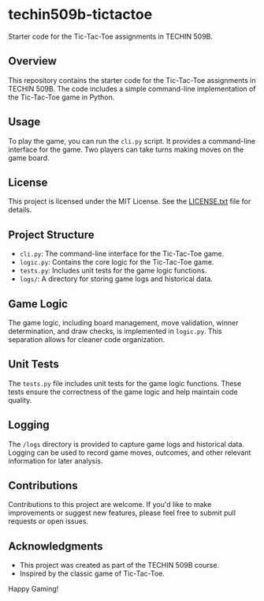 # techin509b-tictactoe
Starter code for the Tic-Tac-Toe assignments in TECHIN 509B.

## Overview
This repository contains the starter code for the Tic-Tac-Toe assignments in TECHIN 509B. The code includes a simple command-line implementation of the Tic-Tac-Toe game in Python.

## Usage
To play the game, you can run the `cli.py` script. It provides a command-line interface for the game. Two players can take turns making moves on the game board.

## License
This project is licensed under the MIT License. See the [LICENSE.txt](LICENSE.txt) file for details.

## Project Structure
- `cli.py`: The command-line interface for the Tic-Tac-Toe game.
- `logic.py`: Contains the core logic for the Tic-Tac-Toe game.
- `tests.py`: Includes unit tests for the game logic functions.
- `logs/`: A directory for storing game logs and historical data.

## Game Logic
The game logic, including board management, move validation, winner determination, and draw checks, is implemented in `logic.py`. This separation allows for cleaner code organization.

## Unit Tests
The `tests.py` file includes unit tests for the game logic functions. These tests ensure the correctness of the game logic and help maintain code quality.

## Logging
The `/logs` directory is provided to capture game logs and historical data. Logging can be used to record game moves, outcomes, and other relevant information for later analysis.

## Contributions
Contributions to this project are welcome. If you'd like to make improvements or suggest new features, please feel free to submit pull requests or open issues.

## Acknowledgments
- This project was created as part of the TECHIN 509B course.
- Inspired by the classic game of Tic-Tac-Toe.

Happy Gaming!

